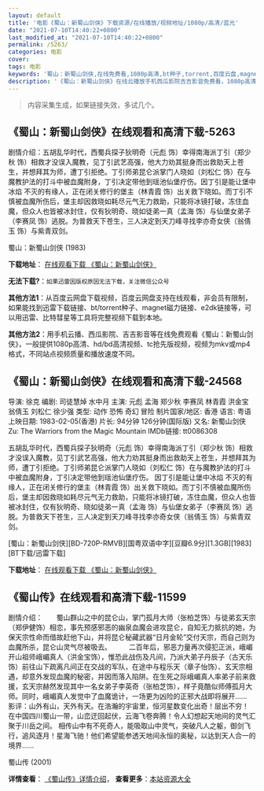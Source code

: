 ```yaml
---
layout: default
title: '电影《蜀山：新蜀山剑侠》下载资源/在线播放/视频地址/1080p/高清/蓝光'
date: "2021-07-10T14:40:22+0800"
last_modified_at: "2021-07-10T14:40:22+0800"
permalink: /5263/
categories: 电影
cover:
tags: 电影
keywords: '蜀山：新蜀山剑侠,在线免费看,1080p高清,bt种子,torrent,百度云盘,magnet,磁力链,迅雷下载资源'
description: '《蜀山：新蜀山剑侠》在线云播放手机西瓜影院吉吉影音免费看，1080p高清bd/hd未删减完整版和tc抢先枪版，mkv/mp4格式，附带bt/torrent种子、magnet/磁力链、百度云盘、网盘资源迅雷下载链接'
---
```


>内容采集生成，如果链接失效，多试几个。


## 《蜀山：新蜀山剑侠》在线观看和高清下载-5263

剧情介绍：五胡乱华时代，西蜀兵探子狄明奇（元彪 饰）幸得南海派丁引（郑少秋 饰）相救才没误入魔教，见丁引武艺高强，他大力劝其挺身而出救助天上苍生，并想拜其为师，遭丁引拒绝。丁引师弟昆仑派掌门人晓如（刘松仁 饰）在与魔教护法的打斗中被血魔附身，丁引决定带他到瑶池仙堡疗伤。因丁引是能让堡中冰焰 不灭的有缘人，正在闭关修行的堡主（林青霞 饰）出关救下晓如。而丁引不慎被血魔所伤后，堡主却因救晓如耗尽元气无力救助，只能将冰镜打破，冻住血魔，但众人也皆被冰封住，仅有狄明奇、晓如徒弟一真（孟海 饰）与仙堡女弟子（李赛凤 饰）逃脱。为普救天下苍生，三人决定到天刀峰寻找李亦奇女侠（翁倩玉 饰）与紫青双剑。


蜀山：新蜀山剑侠 (1983)

**下载地址**： [在线观看下载 《蜀山：新蜀山剑侠》](https://www.btbtdy.me/btdy/dy16467.html) 


**无法下载?**：`如果迅雷因版权原因无法下载，关注微信公众号 `

**其他方法1**：从百度云网盘下载视频，百度云网盘支持在线观看，非会员有限制，如果能找到迅雷下载链接、bt/torrent种子、magnet磁力链接、e2dk链接等，可以用迅雷、比特彗星等工具将完整视频下载到本地。

**其他方法2**：用手机云播、西瓜影院、吉吉影音等在线免费观看《蜀山：新蜀山剑侠》，一般提供1080p高清、hd/bd高清视频、tc抢先版视频，视频为mkv或mp4格式，不同站点视频质量和播放速度不同。


## 《蜀山：新蜀山剑侠》在线观看和高清下载-24568

导演: 徐克 编剧: 司徒慧焯 水中月 主演: 元彪 孟海 郑少秋 李赛凤 林青霞 洪金宝 翁倩玉 刘松仁 徐少强 类型: 动作 恐怖 奇幻 冒险 制片国家/地区: 香港 语言: 粤语 上映日期: 1983-02-05(香港) 片长: 94分钟 126分钟(国际版) 又名: 新蜀山剑侠 Zu: The Warriors from the Magic Mountain IMDb链接: tt0086308

五胡乱华时代，西蜀兵探子狄明奇（元彪 饰）幸得南海派丁引（郑少秋 饰）相救才没误入魔教，见丁引武艺高强，他大力劝其挺身而出救助天上苍生，并想拜其为师，遭丁引拒绝。丁引师弟昆仑派掌门人晓如（刘松仁 饰）在与魔教护法的打斗中被血魔附身，丁引决定带他到瑶池仙堡疗伤。 因丁引是能让堡中冰焰 不灭的有缘人，正在闭关修行的堡主（林青霞 饰）出关救下晓如。而丁引不慎被血魔所伤后，堡主却因救晓如耗尽元气无力救助，只能将冰镜打破，冻住血魔，但众人也皆被冰封住，仅有狄明奇、晓如徒弟一真（孟海 饰）与仙堡女弟子（李赛凤 饰）逃脱。为普救天下苍生，三人决定到天刀峰寻找李亦奇女侠（翁倩玉 饰）与紫青双剑。


[蜀山：新蜀山剑侠][BD-720P-RMVB][国粤双语中字][豆瓣6.9分][1.3GB][1983][BT下载/迅雷下载]

**下载地址**： [在线观看下载 《蜀山：新蜀山剑侠》](https://www.btdx8.com/torrent/the_warriors_from_the_magic_mountain_1983.html) 


## 《蜀山传》在线观看和高清下载-11599

剧情介绍：　　蜀山群山之中的昆仑山，掌门孤月大师（张柏芝饰）与徒弟玄天宗（郑伊健饰）相恋，事先预感邪恶的幽泉血魔会进攻昆仑，自知无力抵抗的她，为保天宗性命而借故赶他下山，并将昆仑秘藏武器“日月金轮”交付天宗，而自己则为血魔所杀，昆仑山灵气尽被吸去。  　　二百年后，邪恶力量再次侵犯正派，峨嵋开山祖师峨嵋真人（洪金宝饰），惟恐此战伤及凡间，乃派大弟子丹辰子（古天乐饰）前往山下疏离凡间正在交战的军队，在途中与程乐天（章子怡饰）、玄天宗相遇，却意外发现血魔的秘密，并因而落入陷阱。在生死之际峨嵋真人率弟子前来救援，玄天宗赫然发现其中一名女弟子李英奇（张柏芝饰），样子竟酷似师傅孤月大师。同时，峨嵋真人发觉中了血魔诡计，一场更为凶险的正邪大战即将展开…… 影评：山外有山，天外有天。在浩瀚的宇宙里，恒河星数变化出奇！层出不穷！ 在中国四川蜀山一带，山峦迂回起伏，云海飞卷奔腾！令人幻想起天地间的灵气汇聚于川岳之间。 相传山中有不死奇人，能吸取山中灵气，突破凡人之躯，御剑飞行，追风逐月！星海飞驰！他们希望能参透天地间永恒的奥秘，以达到天人合一的境界……


蜀山传 (2001)

**详情查看**： [《蜀山传》详情介绍](/movie/11599/)， **查看更多**：[本站资源大全](/movie/t/all/)


